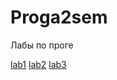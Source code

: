 # Proga2sem
Лабы по проге

[lab1](https://github.com/tensymbols/Proga2sem/tree/master/lab1)
[lab2](https://github.com/tensymbols/Proga2sem/tree/master/lab2)
[lab3](https://github.com/tensymbols/Proga2sem/tree/master/lab3)


